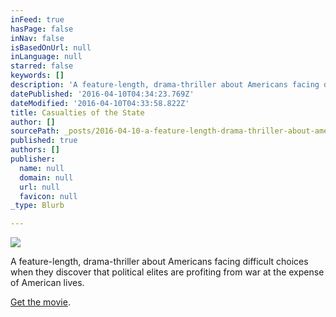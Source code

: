 ```yaml
---
inFeed: true
hasPage: false
inNav: false
isBasedOnUrl: null
inLanguage: null
starred: false
keywords: []
description: 'A feature-length, drama-thriller about Americans facing difficult choices when they discover that political elites are profiting from war at the expense of American lives.'
datePublished: '2016-04-10T04:34:23.769Z'
dateModified: '2016-04-10T04:33:58.822Z'
title: Casualties of the State
author: []
sourcePath: _posts/2016-04-10-a-feature-length-drama-thriller-about-americans-facing-diff.md
published: true
authors: []
publisher:
  name: null
  domain: null
  url: null
  favicon: null
_type: Blurb

---
```

![](https://the-grid-user-content.s3-us-west-2.amazonaws.com/58771e77-65f9-4e42-a00a-ee418da70a8a.jpg)

A feature-length, drama-thriller about Americans facing difficult choices when they discover that political elites are profiting from war at the expense of American lives.

[Get the movie][0].

[0]: https://gum.co/wEMV